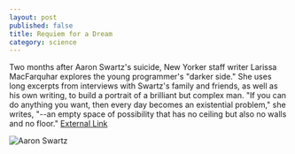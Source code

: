 ```yaml
---
layout: post
published: false
title: Requiem for a Dream
category: science
---
```


Two months after Aaron Swartz's suicide, New Yorker staff writer Larissa MacFarquhar explores the young programmer's "darker side." She uses long excerpts from interviews with Swartz's family and friends, as well as his own writing, to build a portrait of a brilliant but complex man. "If you can do anything you want, then every day becomes an existential problem," she writes, "--an empty space of possibility that has no ceiling but also no walls and no floor." [External Link](http://www.newyorker.com/reporting/2013/03/11/130311fa_fact_macfarquhar?currentPage=all)

![Aaron Swartz](http://upload.wikimedia.org/wikipedia/commons/0/06/Aaron_Swartz_profile.jpg)
